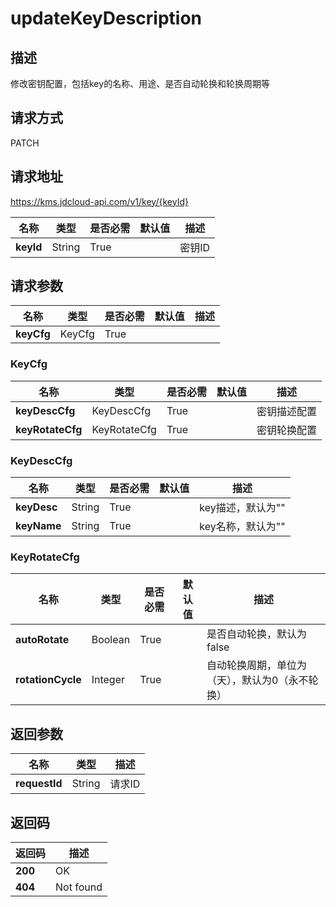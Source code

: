 # updateKeyDescription


## 描述
修改密钥配置，包括key的名称、用途、是否自动轮换和轮换周期等

## 请求方式
PATCH

## 请求地址
https://kms.jdcloud-api.com/v1/key/{keyId}

|名称|类型|是否必需|默认值|描述|
|---|---|---|---|---|
|**keyId**|String|True| |密钥ID|

## 请求参数
|名称|类型|是否必需|默认值|描述|
|---|---|---|---|---|
|**keyCfg**|KeyCfg|True| | |

### KeyCfg
|名称|类型|是否必需|默认值|描述|
|---|---|---|---|---|
|**keyDescCfg**|KeyDescCfg|True| |密钥描述配置|
|**keyRotateCfg**|KeyRotateCfg|True| |密钥轮换配置|
### KeyDescCfg
|名称|类型|是否必需|默认值|描述|
|---|---|---|---|---|
|**keyDesc**|String|True| |key描述，默认为""|
|**keyName**|String|True| |key名称，默认为""|
### KeyRotateCfg
|名称|类型|是否必需|默认值|描述|
|---|---|---|---|---|
|**autoRotate**|Boolean|True| |是否自动轮换，默认为false|
|**rotationCycle**|Integer|True| |自动轮换周期，单位为（天），默认为0（永不轮换）|

## 返回参数
|名称|类型|描述|
|---|---|---|
|**requestId**|String|请求ID|


## 返回码
|返回码|描述|
|---|---|
|**200**|OK|
|**404**|Not found|
